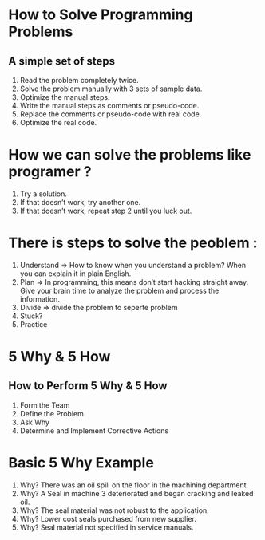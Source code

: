 # How to Solve Programming Problems
  ## A simple set of steps
   1. Read the problem completely twice.
   2. Solve the problem manually with 3 sets of sample data.
   3. Optimize the manual steps.
   4. Write the manual steps as comments or pseudo-code.
   5. Replace the comments or pseudo-code with real code.
   6. Optimize the real code.

# How we can solve the problems like programer ?

1. Try a solution.
2. If that doesn’t work, try another one.
3. If that doesn’t work, repeat step 2 until you luck out.

# There is steps to solve the peoblem :

1. Understand => How to know when you understand a problem? When you can explain it in plain English.
2. Plan => In programming, this means don’t start hacking straight away. Give your brain time to analyze the problem and process the information.
3. Divide => divide the problem to seperte problem 
4. Stuck?
5. Practice

# 5 Why & 5 How
## How to Perform 5 Why & 5 How
1. Form the Team
2. Define the Problem
3. Ask Why
4. Determine and Implement Corrective Actions
# Basic 5 Why Example
1. Why? There was an oil spill on the floor in the machining department.
2. Why? A Seal in machine 3 deteriorated and began cracking and leaked oil.
3. Why? The seal material was not robust to the application.
4. Why? Lower cost seals purchased from new supplier.
5. Why? Seal material not specified in service manuals.

